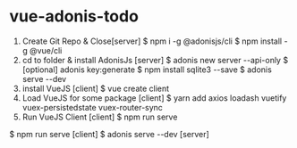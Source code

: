 # vue-adonis-todo
1. Create Git Repo & Close[server]
    $ npm i -g @adonisjs/cli
    $ npm install -g @vue/cli
2. cd to folder & install AdonisJs [server]
    $ adonis new server --api-only
    $ [optional] adonis key:generate
    $ npm install sqlite3 --save
    $ adonis serve --dev
3. install VueJS [client]
    $ vue create client
4. Load VueJS for some package [client]
    $ yarn add axios loadash vuetify vuex-persistedstate vuex-router-sync
5. Run VueJS Client [client]
    $ npm run serve

$ npm run serve [client]
$ adonis serve --dev [server]